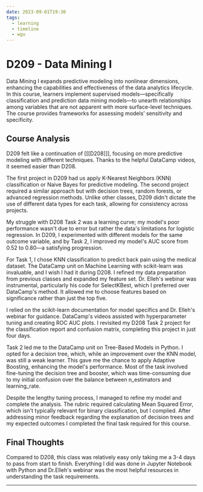 ```yaml
---
date: 2023-09-01T19:30
tags:
  - learning
  - timeline
  - wgu
---
```


# D209 - Data Mining I

Data Mining I expands predictive modeling into nonlinear dimensions, enhancing the capabilities and effectiveness of the data analytics lifecycle. 
In this course, learners implement supervised models—specifically classification and prediction data mining models—to unearth relationships among variables that are not apparent with more surface-level techniques. 
The course provides frameworks for assessing models’ sensitivity and specificity.

## Course Analysis
D209 felt like a continuation of [[[D208]]], focusing on more predictive modeling with different techniques. Thanks to the helpful DataCamp videos, it seemed easier than D208.

The first project in D209 had us apply K-Nearest Neighbors (KNN) classification or Naive Bayes for predictive modeling. The second project required a similar approach but with decision trees, random forests, or advanced regression methods. Unlike other classes, D209 didn't dictate the use of different data types for each task, allowing for consistency across projects.

My struggle with D208 Task 2 was a learning curve; my model's poor performance wasn't due to error but rather the data's limitations for logistic regression. In D209, I experimented with different models for the same outcome variable, and by Task 2, I improved my model's AUC score from 0.52 to 0.80—a satisfying progression.

For Task 1, I chose KNN classification to predict back pain using the medical dataset. The DataCamp unit on Machine Learning with scikit-learn was invaluable, and I wish I had it during D208. I refined my data preparation from previous classes and expanded my feature set. Dr. Elleh's webinar was instrumental, particularly his code for SelectKBest, which I preferred over DataCamp's method. It allowed me to choose features based on significance rather than just the top five.

I relied on the scikit-learn documentation for model specifics and Dr. Elleh's webinar for guidance. DataCamp's videos assisted with hyperparameter tuning and creating ROC AUC plots. I revisited my D208 Task 2 project for the classification report and confusion matrix, completing this project in just four days.

Task 2 led me to the DataCamp unit on Tree-Based Models in Python. I opted for a decision tree, which, while an improvement over the KNN model, was still a weak learner. This gave me the chance to apply Adaptive Boosting, enhancing the model's performance. Most of the task involved fine-tuning the decision tree and booster, which was time-consuming due to my initial confusion over the balance between n_estimators and learning_rate.

Despite the lengthy tuning process, I managed to refine my model and complete the analysis. The rubric required calculating Mean Squared Error, which isn't typically relevant for binary classification, but I complied. After addressing minor feedback regarding the explanation of decision trees and my expected outcomes I completed the final task required for this course.


## Final Thoughts
Compared to D208, this class was relatively easy only taking me a 3-4 days to pass from start to finish. Everything I did was done in Jupyter Notebook with Python and Dr.Elleh's webinar was the most helpful resources in understanding the task requirements.

<hr />
